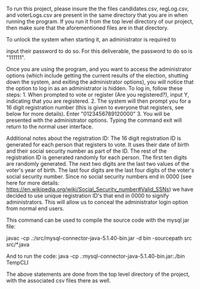 To run this project, please insure the the files candidates.csv, regLog.csv,
and voterLogs.csv are present in the same directory that you are in when
running the program. If you run it from the top level directory of our
project, then make sure that the aforementioned files are in that directory.

To unlock the system when starting it, an administrator is required to

input their password to do so. For this deliverable, the password to do
so is "111111". 

Once you are using the program, and you want to access the administrator options
(which include getting the current results of the election, shutting down
the system, and exiting the administrator options), you will notice that the
option to log in as an administrator is hidden. To log in, follow these steps:
    1. When prompted to vote or register (Are you registered?), input Y,
       indicating that you are registered.
    2. The system will then prompt you for a 16 digit registration number (this
       is given to everyone that registers, see below for more details). Enter
       "0123456789120000"
    3. You will be presented with the administrator options. Typing the command
       exit will return to the normal user interface.

Additional notes about the registration ID:
    The 16 digit registration ID is generated for each person that registers to
    vote. It uses their date
    of birth and their social security number as part of the ID. The rest of the
    registration ID is
    generated randomly for each person. The first ten digits are randomly
    generated. The next two digits
    are the last two values of the voter's year of birth. The last four digits
    are the last four digits of
    the voter's social security number. Since no social security numbers end in
    0000 (see here for more
    details: https://en.wikipedia.org/wiki/Social_Security_number#Valid_SSNs) we
    have decided to use
    unique registration ID's that end in 0000 to signify administrators. This
    will allow us to conceal the
    administrator login option from normal end users.


This command can be used to compile the source code with the mysql jar file:

  javac -cp .:/src/mysql-connector-java-5.1.40-bin.jar -d bin -sourcepath src src/*.java

And to run the code:
  java -cp .:mysql-connector-java-5.1.40-bin.jar:./bin TempCLI

The above statements are done from the top level directory of the project, with
the associated csv files there as well.